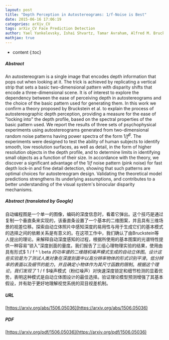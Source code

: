 ```yaml
---
layout: post
title: "Depth Perception in Autostereograms: 1/f-Noise is Best"
date: 2015-06-16 17:06:19
categories: arXiv_CV
tags: arXiv_CV Face Prediction Detection
author: Yael Yankelevsky, Ishai Shvartz, Tamar Avraham, Alfred M. Bruckstein
mathjax: true
---
```


* content
{:toc}

##### Abstract
An autostereogram is a single image that encodes depth information that pops out when looking at it. The trick is achieved by replicating a vertical strip that sets a basic two-dimensional pattern with disparity shifts that encode a three-dimensional scene. It is of interest to explore the dependency between the ease of perceiving depth in autostereograms and the choice of the basic pattern used for generating them. In this work we confirm a theory proposed by Bruckstein et al. to explain the process of autostereographic depth perception, providing a measure for the ease of "locking into" the depth profile, based on the spectral properties of the basic pattern used. We report the results of three sets of psychophysical experiments using autostereograms generated from two-dimensional random noise patterns having power spectra of the form $1/f^\beta$. The experiments were designed to test the ability of human subjects to identify smooth, low resolution surfaces, as well as detail, in the form of higher resolution objects in the depth profile, and to determine limits in identifying small objects as a function of their size. In accordance with the theory, we discover a significant advantage of the $1/f$ noise pattern (pink noise) for fast depth lock-in and fine detail detection, showing that such patterns are optimal choices for autostereogram design. Validating the theoretical model predictions strengthens its underlying assumptions, and contributes to a better understanding of the visual system's binocular disparity mechanisms.

##### Abstract (translated by Google)
自动编程图是一个单一的图像，编码的深度信息时，看着它弹出。这个技巧是通过复制一个垂直条来实现的，该垂直条设置了一个基本的二维图案，并且具有三维场景的视差位移。探索自动立体照片中感知深度的易用性与用于生成它们的基本模式的选择之间的依赖关系是有意义的。在这项工作中，我们确认了由Bruckstein等人提出的理论。来解释自动深度感知的过程，根据所使用的基本图案的光谱特性提供一种容易“锁入”深度剖面的量度。我们报告了三组心理物理实验的结果，使用由具有形式$ 1 / f ^ \ beta $的功率谱的二维随机噪声模式生成的自动立体图。设计这些实验是为了测试人类对象在深度剖面中以高分辨率物体的形式识别平滑，低分辨率的表面以及细节的能力，并且确定小物体作为其尺寸函数的限制。根据这个理论，我们发现了$ 1 / f $噪声模式（粉红噪声）对快速深度锁定和细节检测的显着优势，表明这种模式是自动立体图设计的最佳选择。验证理论模型预测增强了其基本假设，并有助于更好地理解视觉系统的双目视差机制。

##### URL
[https://arxiv.org/abs/1506.05036](https://arxiv.org/abs/1506.05036)

##### PDF
[https://arxiv.org/pdf/1506.05036](https://arxiv.org/pdf/1506.05036)

